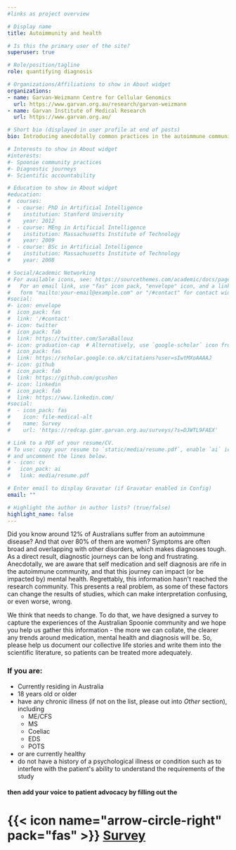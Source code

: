 ```yaml
---
#links as project overview

# Display name
title: Autoimmunity and health

# Is this the primary user of the site?
superuser: true

# Role/position/tagline
role: quantifying diagnosis

# Organizations/Affiliations to show in About widget
organizations:
- name: Garvan-Weizmann Centre for Cellular Genomics
  url: https://www.garvan.org.au/research/garvan-weizmann
- name: Garvan Institute of Medical Research
  url: https://www.garvan.org.au/

# Short bio (displayed in user profile at end of posts)
bio: Introducing anecdotally common practices in the autoimmune community to scientific literature.

# Interests to show in About widget
#interests:
#- Spoonie community practices
#- Diagnostic journeys
#- Scientific accountability

# Education to show in About widget
#education:
#  courses:
#  - course: PhD in Artificial Intelligence
#    institution: Stanford University
#    year: 2012
#  - course: MEng in Artificial Intelligence
#    institution: Massachusetts Institute of Technology
#    year: 2009
#  - course: BSc in Artificial Intelligence
#    institution: Massachusetts Institute of Technology
#    year: 2008

# Social/Academic Networking
# For available icons, see: https://sourcethemes.com/academic/docs/page-builder/#icons
#   For an email link, use "fas" icon pack, "envelope" icon, and a link in the
#   form "mailto:your-email@example.com" or "/#contact" for contact widget.
#social:
#- icon: envelope
#  icon_pack: fas
#  link: '/#contact'
#- icon: twitter
#  icon_pack: fab
#  link: https://twitter.com/SaraBallouz
#- icon: graduation-cap  # Alternatively, use `google-scholar` icon from `ai` icon pack
#  icon_pack: fas
#  link: https://scholar.google.co.uk/citations?user=sIwtMXoAAAAJ
#- icon: github
#  icon_pack: fab
#  link: https://github.com/gcushen
#- icon: linkedin
#  icon_pack: fab
#  link: https://www.linkedin.com/
#social:
#  - icon_pack: fas
#    icon: file-medical-alt
#    name: Survey
#    url: 'https://redcap.gimr.garvan.org.au/surveys/?s=DJWTL9FAEX'

# Link to a PDF of your resume/CV.
# To use: copy your resume to `static/media/resume.pdf`, enable `ai` icons in `params.toml`, 
# and uncomment the lines below.
# - icon: cv
#   icon_pack: ai
#   link: media/resume.pdf

# Enter email to display Gravatar (if Gravatar enabled in Config)
email: ""

# Highlight the author in author lists? (true/false)
highlight_name: false
---
```


Did you know around 12% of Australians suffer from an autoimmune disease? And that over 80% of them are women? Symptoms are often broad and overlapping with other disorders, which makes diagnoses tough. As a direct result, diagnostic journeys can be long and frustrating. Anecdotally, we are aware that self medication and self diagnosis are rife in the autoimmune community, and that this journey can impact (or be impacted by) mental health. Regrettably, this information hasn't reached the research community. This presents a real problem, as some of these factors can change the results of studies, which can make interpretation confusing, or even worse, wrong.

We think that needs to change. To do that, we have designed a survey to capture the experiences of the Australian Spoonie community and we hope you help us gather this information - the more we can collate, the clearer any trends around medication, mental health and diagnosis will be. So, please help us document our collective life stories and write them into the scientific literature, so patients can be treated more adequately.

### If you are:
* Currently residing in Australia
* 18 years old or older
* have any chronic illness (if not on the list, please out into _Other_ section), including
    * ME/CFS
    * MS
    * Coeliac
    * EDS
    * POTS
* or are currently healthy
* do not have a history of a psychological illness or condition such as to interfere with the patient's ability to understand the requirements of the study

#### then add your voice to patient advocacy by filling out the 

# {{< icon name="arrow-circle-right" pack="fas" >}}  [Survey](https://redcap.gimr.garvan.org.au/surveys/?s=DJWTL9FAEX)